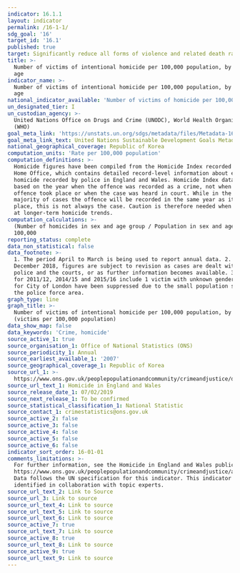 ```yaml
---
indicator: 16.1.1
layout: indicator
permalink: /16-1-1/
sdg_goal: '16'
target_id: '16.1'
published: true
target: Significantly reduce all forms of violence and related death rates everywhere
title: >-
  Number of victims of intentional homicide per 100,000 population, by sex and
  age
indicator_name: >-
  Number of victims of intentional homicide per 100,000 population, by sex and
  age
national_indicator_available: 'Number of victims of homicide per 100,000 population'
un_designated_tier: I
un_custodian_agency: >-
  United Nations Office on Drugs and Crime (UNODC), World Health Organization
  (WHO)
goal_meta_link: 'https://unstats.un.org/sdgs/metadata/files/Metadata-16-01-01.pdf'
goal_meta_link_text: United Nations Sustainable Development Goals Metadata (PDF 222 KB)
national_geographical_coverage: Republic of Korea
computation_units: 'Rate per 100,000 population'
computation_definitions: >-
  Homicide figures have been compiled from the Homicide Index recorded by the
  Home Office, which contains detailed record-level information about each
  homicide recorded by police in England and Wales. Homicide Index data are
  based on the year when the offence was recorded as a crime, not when the
  offence took place or when the case was heard in court. While in the vast
  majority of cases the offence will be recorded in the same year as it took
  place, this is not always the case. Caution is therefore needed when looking
  at longer-term homicide trends.
computation_calculations: >-
  (Number of homicides in sex and age group / Population in sex and age group) *
  100,000
reporting_status: complete
data_non_statistical: false
data_footnote: >-
  1. The period April to March is being used to report annual data. 2. As at 4
  December 2018, figures are subject to revision as cases are dealt with by the
  police and the courts, or as further information becomes available. 3. Figures
  for 2011/12, 2014/15 and 2015/16 include 1 victim with unknown gender. 4. Data
  for City of London have been suppressed due to the small population size of
  the police force area.
graph_type: line
graph_title: >-
  Number of victims of intentional homicide per 100,000 population, by sex
  (victims per 100,000 population)
data_show_map: false
data_keywords: 'Crime, homicide'
source_active_1: true
source_organisation_1: Office of National Statistics (ONS)
source_periodicity_1: Annual
source_earliest_available_1: '2007'
source_geographical_coverage_1: Republic of Korea
source_url_1: >-
  https://www.ons.gov.uk/peoplepopulationandcommunity/crimeandjustice/datasets/appendixtableshomicideinenglandandwales
source_url_text_1: Homicide in England and Wales
source_release_date_1: 07/02/2019
source_next_release_1: To be confirmed
source_statistical_classification_1: National Statistic
source_contact_1: crimestatistics@ons.gov.uk
source_active_2: false
source_active_3: false
source_active_4: false
source_active_5: false
source_active_6: false
indicator_sort_order: 16-01-01
comments_limitations: >-
  For further information, see the Homicide in England and Wales publication -
  https://www.ons.gov.uk/peoplepopulationandcommunity/crimeandjustice/articles/homicideinenglandandwales/yearendingmarch2018.
  Data follows the UN specification for this indicator. This indicator has been
  identified in collaboration with topic experts.
source_url_text_2: Link to Source
source_url_3: Link to source
source_url_text_4: Link to source
source_url_text_5: Link to source
source_url_text_6: Link to source
source_active_7: true
source_url_text_7: Link to source
source_active_8: true
source_url_text_8: Link to source
source_active_9: true
source_url_text_9: Link to source
---
```


